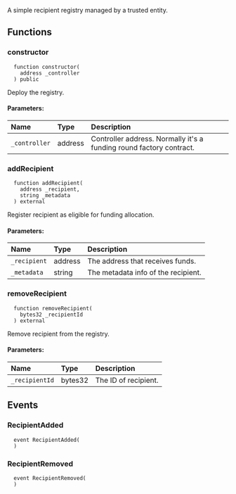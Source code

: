 
A simple recipient registry managed by a trusted entity.

## Functions
### constructor
```solidity
  function constructor(
    address _controller
  ) public
```

Deploy the registry.

#### Parameters:
| Name | Type | Description                                                          |
| :--- | :--- | :------------------------------------------------------------------- |
|`_controller` | address | Controller address. Normally it's a funding round factory contract.

### addRecipient
```solidity
  function addRecipient(
    address _recipient,
    string _metadata
  ) external
```

Register recipient as eligible for funding allocation.

#### Parameters:
| Name | Type | Description                                                          |
| :--- | :--- | :------------------------------------------------------------------- |
|`_recipient` | address | The address that receives funds.
|`_metadata` | string | The metadata info of the recipient.

### removeRecipient
```solidity
  function removeRecipient(
    bytes32 _recipientId
  ) external
```

Remove recipient from the registry.

#### Parameters:
| Name | Type | Description                                                          |
| :--- | :--- | :------------------------------------------------------------------- |
|`_recipientId` | bytes32 | The ID of recipient.

## Events
### RecipientAdded
```solidity
  event RecipientAdded(
  )
```



### RecipientRemoved
```solidity
  event RecipientRemoved(
  )
```



